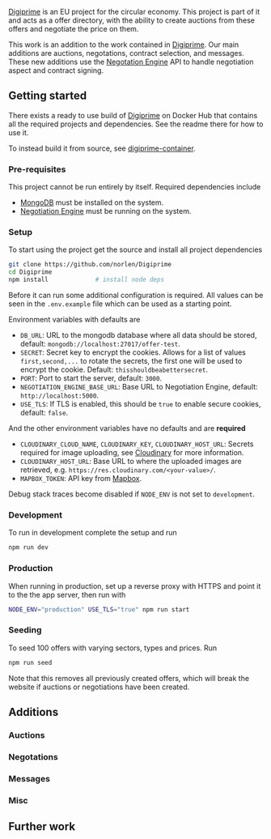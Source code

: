 [Digiprime](https://www.digiprime.eu/) is an EU project for the circular economy. This project is part of it and acts as a offer directory, with the ability to create auctions from these offers and negotiate the price on them.

This work is an addition to the work contained in [Digiprime](https://github.com/ShaiFernandez/Digiprime). Our main additions are auctions, negotations, contract selection, and messages. These new additions use the [Negotation Engine](https://github.com/norlen/NegotiationEngine) API to handle negotiation aspect and contract signing.

## Getting started

There exists a ready to use build of [Digiprime](https://hub.docker.com/repository/docker/norlen/digiprime) on Docker Hub that contains all the required projects and dependencies. See the readme there for how to use it.

To instead build it from source, see [digiprime-container](https://github.com/norlen/digiprime-container).

### Pre-requisites

This project cannot be run entirely by itself. Required dependencies include

- [MongoDB](https://www.mongodb.com/) must be installed on the system.
- [Negotiation Engine](https://github.com/norlen/NegotiationEngine) must be running on the system.

### Setup

To start using the project get the source and install all project dependencies

```bash
git clone https://github.com/norlen/Digiprime
cd Digiprime
npm install             # install node deps
```

Before it can run some additional configuration is required. All values can be seen in the `.env.example` file which can be used as a starting point.

Environment variables with defaults are

- `DB_URL`: URL to the mongodb database where all data should be stored, default: `mongodb://localhost:27017/offer-test`.
- `SECRET`: Secret key to encrypt the cookies. Allows for a list of values `first,second,...` to rotate the secrets, the first one will be used to encrypt the cookie. Default: `thisshouldbeabettersecret`.
- `PORT`: Port to start the server, default: `3000`.
- `NEGOTIATION_ENGINE_BASE_URL`: Base URL to Negotiation Engine, default: `http://localhost:5000`.
- `USE_TLS`: If TLS is enabled, this should be `true` to enable secure cookies, default: `false`.

And the other environment variables have no defaults and are **required**

- `CLOUDINARY_CLOUD_NAME`, `CLOUDINARY_KEY`, `CLOUDINARY_HOST_URL`: Secrets required for image uploading, see [Cloudinary](https://cloudinary.com/) for more information.
- `CLOUDINARY_HOST_URL`: Base URL to where the uploaded images are retrieved, e.g. `https://res.cloudinary.com/<your-value>/`.
- `MAPBOX_TOKEN`: API key from [Mapbox](https://www.mapbox.com/).

Debug stack traces become disabled if `NODE_ENV` is not set to `development`.

### Development

To run in development complete the setup and run

```bash
npm run dev
```

### Production

When running in production, set up a reverse proxy with HTTPS and point it to the the app server, then run with

```bash
NODE_ENV="production" USE_TLS="true" npm run start
```

### Seeding

To seed 100 offers with varying sectors, types and prices. Run

```bash
npm run seed
```

Note that this removes all previously created offers, which will break the website if auctions or negotiations have been created.


## Additions

### Auctions

### Negotations

### Messages

### Misc


## Further work
